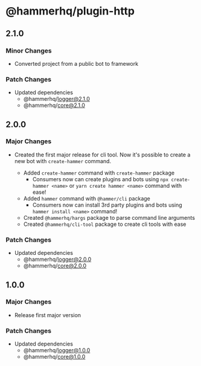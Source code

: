 # @hammerhq/plugin-http

## 2.1.0

### Minor Changes

-   Converted project from a public bot to framework

### Patch Changes

-   Updated dependencies
    -   @hammerhq/logger@2.1.0
    -   @hammerhq/core@2.1.0

## 2.0.0

### Major Changes

-   Created the first major release for cli tool. Now it's possible to create a new bot with `create-hammer` command.

    -   Added `create-hammer` command with `create-hammer` package
        -   Consumers now can create plugins and bots using `npx create-hammer <name>` or `yarn create hammer <name>` command with ease!
    -   Added `hammer` command with `@hammer/cli` package
        -   Consumers now can install 3rd party plugins and bots using `hammer install <name>` command!
    -   Created `@hammerhq/hargs` package to parse command line arguments
    -   Created `@hammerhq/cli-tool` package to create cli tools with ease

### Patch Changes

-   Updated dependencies
    -   @hammerhq/logger@2.0.0
    -   @hammerhq/core@2.0.0

## 1.0.0

### Major Changes

-   Release first major version

### Patch Changes

-   Updated dependencies
    -   @hammerhq/logger@1.0.0
    -   @hammerhq/core@1.0.0
